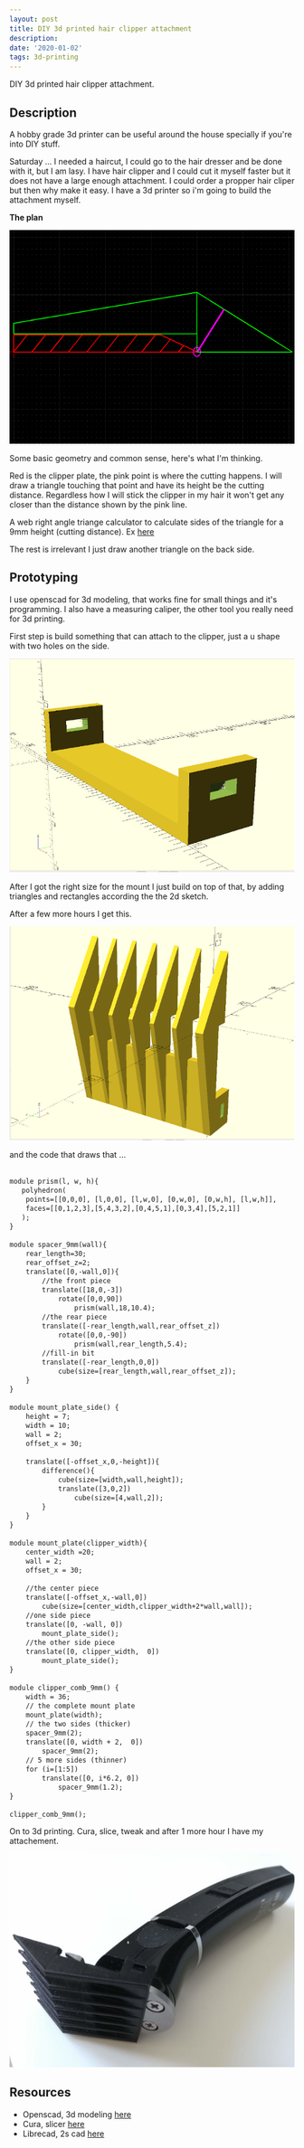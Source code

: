 ```yaml
---
layout: post
title: DIY 3d printed hair clipper attachment
description: 
date: '2020-01-02'
tags: 3d-printing
---
```


DIY 3d printed hair clipper attachment.

## Description 

A hobby grade 3d printer can be useful around the house specially if you're into DIY stuff.

Saturday ... I needed a haircut, I could go to the hair dresser and be done with it, but I am lasy. I have hair clipper and I could cut it myself faster but it does not have a large enough attachment. I could order a propper hair cliper but then why make it easy. I have a 3d printer so i'm going to build the attachment myself. 


**The plan** 

![placeholder](/public/clipper-comb/cad.png "idea")

Some basic geometry and common sense, here's what I'm thinking. 

Red is the clipper plate, the pink point is where the cutting happens. I will draw a triangle touching that point and have its height be the cutting distance. Regardless how I will stick the clipper in my hair it won't get any closer than the distance shown by the pink line.


A web right angle triange calculator to calculate sides of the triangle for a 9mm height (cutting distance). Ex [here](https://www.calculator.net/right-triangle-calculator.html?av=&alphav=30&alphaunit=d&bv=&betav=&betaunit=d&cv=&hv=9&areav=&perimeterv=&x=57&y=22)

The rest is irrelevant I just draw another triangle on the back side. 


## Prototyping 

I use openscad for 3d modeling, that works fine for small things and it's programming. I also have a measuring caliper, the other tool you really need for 3d printing.

First step is build something that can attach to the clipper, just a u shape with two holes on the side.

![placeholder](/public/clipper-comb/openscad1.png "mount")

After I got the right size for the mount I just build on top of that, by adding triangles and rectangles according the the 2d sketch.

After a few more hours I get this. 

![placeholder](/public/clipper-comb/openscad2.png "mount")

and the code that draws that ...

```

module prism(l, w, h){
   polyhedron( 
    points=[[0,0,0], [l,0,0], [l,w,0], [0,w,0], [0,w,h], [l,w,h]],
    faces=[[0,1,2,3],[5,4,3,2],[0,4,5,1],[0,3,4],[5,2,1]]
   );
}

module spacer_9mm(wall){
    rear_length=30;
    rear_offset_z=2;
    translate([0,-wall,0]){
        //the front piece
        translate([18,0,-3])
            rotate([0,0,90])
                prism(wall,18,10.4);
        //the rear piece
        translate([-rear_length,wall,rear_offset_z])
            rotate([0,0,-90])
                prism(wall,rear_length,5.4);        
        //fill-in bit
        translate([-rear_length,0,0])
            cube(size=[rear_length,wall,rear_offset_z]);        
    }
}

module mount_plate_side() {
    height = 7;
    width = 10;
    wall = 2;
    offset_x = 30;
    
    translate([-offset_x,0,-height]){
        difference(){
            cube(size=[width,wall,height]);
            translate([3,0,2])
                cube(size=[4,wall,2]);
        }
    }
}

module mount_plate(clipper_width){
    center_width =20;
    wall = 2;
    offset_x = 30;

    //the center piece
    translate([-offset_x,-wall,0])
        cube(size=[center_width,clipper_width+2*wall,wall]);
    //one side piece
    translate([0, -wall, 0])
        mount_plate_side();
    //the other side piece
    translate([0, clipper_width,  0]) 
        mount_plate_side();    
}

module clipper_comb_9mm() {
    width = 36;
    // the complete mount plate
    mount_plate(width);
    // the two sides (thicker)
    spacer_9mm(2);
    translate([0, width + 2,  0])
        spacer_9mm(2);
    // 5 more sides (thinner)
    for (i=[1:5])
        translate([0, i*6.2, 0])
            spacer_9mm(1.2); 
}

clipper_comb_9mm();
```

On to 3d printing. Cura, slice, tweak and after 1 more hour I have my attachement.

![placeholder](/public/clipper-comb/clipper2.jpg "3d comb")

## Resources 

 - Openscad, 3d modeling [here](http://www.openscad.org/)
 - Cura, slicer [here](https://ultimaker.com/software/ultimaker-cura)
 - Librecad, 2s cad [here](https://librecad.org/)
